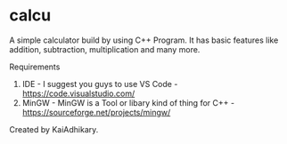 # calcu
A simple calculator build by using C++ Program.
It has basic features like addition, subtraction, multiplication and many more.

Requirements
1. IDE - 
I suggest you guys to use VS Code - https://code.visualstudio.com/
2. MinGW - 
MinGW is a Tool or libary kind of thing for C++ - https://sourceforge.net/projects/mingw/

Created by KaiAdhikary.
